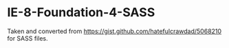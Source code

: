 IE-8-Foundation-4-SASS
======================

Taken and converted from https://gist.github.com/hatefulcrawdad/5068210 for SASS files.
